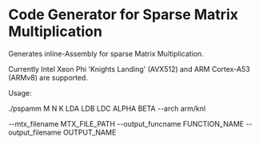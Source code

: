 # Code Generator for Sparse Matrix Multiplication
Generates inline-Assembly for sparse Matrix Multiplication.

Currently Intel Xeon Phi 'Knights Landing' (AVX512) and ARM Cortex-A53 (ARMv8) are supported.

Usage: 

./pspamm M N K LDA LDB LDC ALPHA BETA --arch arm/knl 

--mtx_filename MTX_FILE_PATH --output_funcname FUNCTION_NAME --output_filename OUTPUT_NAME
